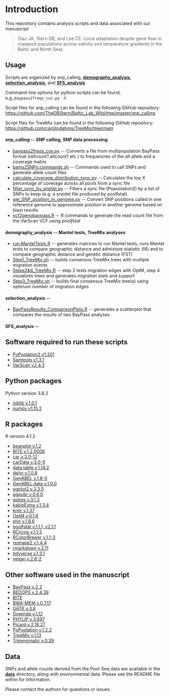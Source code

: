 # Introduction
This repository contains analysis scripts and data associated with our manuscript

> Diaz JA, Stern DB, and Lee CE. Local adaptation despite gene flow in copepod populations across salinity and temperature gradients in the Baltic and North Seas


## Usage
Scripts are organized by snp_calling, [**demography_analysis**](demography_analysis), [**selection_analysis**](selection_analysis), and [**SFS_analysis**](SFS_analysis)

Command-line options for python scripts can be found, e.g.,`baypass2freqs_cov.py -h`

Script files for snp_calling can be found in the following GitHub repository: https://github.com/TheDBStern/Baltic_Lab_Wild/tree/master/snp_calling

Script files for TreeMix can be found in the following GitHub repository: https://github.com/carolindahms/TreeMix/tree/main

#### snp_calling -- SNP calling, SNP data processing
- [baypass2freqs_cov.py](https://github.com/TheDBStern/Baltic_Lab_Wild/tree/master/snp_calling/baypass2freqs_cov.py) -- Converts a file from multipopulation BayPass format (refcount1 altcount1 etc.) to frequencies of the alt allele and a coverage matrix
- [bams2SNPs.commands.sh](https://github.com/TheDBStern/Baltic_Lab_Wild/tree/master/snp_calling/bams2SNPs.commands.sh) -- Commands used to call SNPs and generate allele count files
- [calculate_coverage_distribution_sync.py](https://github.com/TheDBStern/Baltic_Lab_Wild/tree/master/snp_calling/calculate_coverage_distribution_sync.py) -- Calculates the top X percentage of coverage across all pools from a sync file
- [filter_sync_by_snplist.py](https://github.com/TheDBStern/Baltic_Lab_Wild/tree/master/snp_calling/filter_sync_by_snplist.py) -- Filters a sync file (Popoolation2) by a list of SNPs to keep (e.g. a snpdet file produced by poolfstat)
- [get_SNP_position_in_genome.py](https://github.com/TheDBStern/Baltic_Lab_Wild/tree/master/snp_calling/get_SNP_position_in_genome.py) -- Convert SNP positions called in one reference genome to approximate position in another genome based on blast results
- [vcf2genobaypass.R](https://github.com/TheDBStern/Baltic_Lab_Wild/tree/master/snp_calling/vcf2genobaypass.R) -- R commands to generate the read count file from the VarScan VCF using *poolfstat*

#### demography_analysis -- Mantel tests, TreeMix analyses
- [run.MantelTests.R](demography_analysis/run.MantelTests.R) -- generates matrices to run Mantel tests, runs Mantel tests to compare geographic distance and admixture statistic (f4) and to compare geographic distance and genetic distance (FST)
- [Step1_TreeMix.sh](https://github.com/carolindahms/TreeMix/blob/main/Step1_TreeMix.sh) -- builds consensus TreeMix trees with multiple migration events
- [Steps2&4_TreeMix.R](https://github.com/carolindahms/TreeMix/blob/main/Step2%264_TreeMix.R) -- step 2 tests migration edges with OptM, step 4 visualizes trees and generates migration stats and support
- [Step3_TreeMix.sh](https://github.com/carolindahms/TreeMix/blob/main/Step3_TreeMix.sh) -- builds final consensus TreeMix tree(s) using optimum number of migration edges

#### selection_analysis --
- [BayPassResults_ComparisonPlots.R](selection_analysis/BayPassResults_ComparisonPlots.R) -- generates a scatterplot that compares the results of two BayPass analyses

#### SFS_analysis --


## Software required to run these scripts
- [PoPoolation2 v1.201](https://sourceforge.net/p/popoolation2/wiki/Main/)
- [Samtools v1.3.1](http://www.htslib.org/)
- [VarScan v2.4.3](http://varscan.sourceforge.net/)

## Python packages
Python version 3.8.2
- [joblib v.1.0.1](https://joblib.readthedocs.io/en/latest/)
- [numpy v1.15.2](https://numpy.org/)

## R packages
R version 4.1.2
- [beanplot v.1.2](https://cran.r-project.org/web/packages/beanplot/beanplot.pdf)
- [BITE v.1.2.0008](https://github.com/marcomilanesi/BITE)
- [car v.3.0-12](https://cran.r-project.org/web/packages/car/index.html)
- [carData v.3.0-5](https://cran.r-project.org/web/packages/carData/carData.pdf)
- [data.table v.1.14.2](https://github.com/Rdatatable/data.table)
- [dplyr v.1.0.8](https://dplyr.tidyverse.org/)
- [GenABEL v.1.8-0](https://github.com/GenABEL-Project)
- [GenABEL.data v.1.0.0](https://github.com/GenABEL-Project)
- [ggplot2 v.3.3.5](https://ggplot2.tidyverse.org)
- [ggpubr v.0.6.0](https://rpkgs.datanovia.com/ggpubr/)
- [gplots v.3.1.3](https://github.com/talgalili/gplots)
- [kableExtra v.1.3.4](https://github.com/haozhu233/kableExtra)
- [knitr v.1.37](https://yihui.org/knitr/)
- [OptM v.0.1.6](https://cran.r-project.org/web/packages/OptM/OptM.pdf)
- [plyr v.1.8.6](https://github.com/hadley/plyr)
- [poolfstat v.1.1.1, v2.1.1](https://cran.r-project.org/web/packages/poolfstat/poolfstat.pdf)
- [RCircos v.1.1.3](https://cran.r-project.org/web/packages/RCircos/RCircos.pdf)
- [RColorBrewer v.1.1-3](https://cran.r-project.org/web/packages/RColorBrewer/RColorBrewer.pdf)
- [reshape2 v.1.4.4](https://github.com/hadley/reshape)
- [rmarkdown v.2.11](https://github.com/rstudio/rmarkdown)
- [tidyverse v.1.3.1](https://www.tidyverse.org/)
- [vegan v.2.6-2](http://cran.r-project.org/package=vegan)

## Other software used in the manuscript
- [BayPass v.2.2](https://forgemia.inra.fr/mathieu.gautier/baypass_public)
- [BEDOPS v.2.4.39](https://bedops.readthedocs.io/en/latest/)
- [BITE](https://github.com/marcomilanesi/BITE)
- [BWA-MEM v.0.7.17](https://github.com/lh3/bwa)
- [GATK v.3.8](https://gatk.broadinstitute.org/hc/en-us)
- [Gowinda v.1.12](https://sourceforge.net/p/gowinda/wiki/Main/)
- [PHYLIP v.3.697](https://phylipweb.github.io/phylip/)
- [Picard v.2.18.27](https://broadinstitute.github.io/picard/)
- [PoPoolation v.1.2.2](https://sourceforge.net/p/popoolation/wiki/Main/)
- [TreeMix v.1.13](https://speciationgenomics.github.io/Treemix/)
- [Trimmomatic v.0.39](http://www.usadellab.org/cms/?page=trimmomatic)

## Data
SNPs and allele counts derived from the Pool-Seq data are available in the [**data**](data) directory, along with environmental data. Please see the README file within for information.

Please contact the authors for questions or issues.
